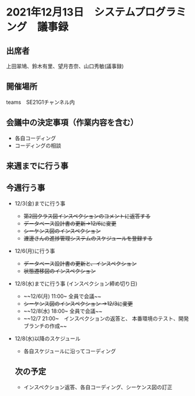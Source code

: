 # 2021年12月13日　システムプログラミング　議事録

## 出席者
上田翠鳩、鈴木有里、望月杏奈、山口秀敏(議事録)

## 開催場所
teams　SE21G1チャンネル内

## 会議中の決定事項（作業内容を含む）
- 各自コーディング
- コーディングの相談


## 来週までに行う事
## 今週行う事
- 12/3(金)までに行う事
  - ~~第2回クラス図インスペクションのコメントに返答する~~
  - ~~データベース設計書の更新→12/6に変更~~
  - ~~シーケンス図のインスペクション~~
  - ~~渡邊さんの進捗管理システムのスケジュールを登録する~~
- 12/6(月)に行う事
  - ~~データベース設計書の更新と、インスペクション~~
  - ~~状態遷移図のインスペクション~~
- 12/8(水)までに行う事 (インスペクション締め切り日)
  - ~~12/6(月) 11:00~ 全員で会議~~
  - ~~シーケンス図のインスペクション →12/3に変更~~
  - ~~12/8(水) 18:00~ 全員で会議~~
  - ~~12/7 21:00~　インスペクションの返答と、
  本番環境のテスト、開発ブランチの作成~~
- 12/8(水)以降のスケジュール
  - 各自スケジュールに沿ってコーディング

  ## 次の予定
  - インスペクション返答、各自コーディング、シーケンス図の訂正